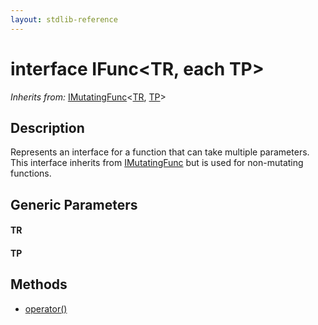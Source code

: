 ```yaml
---
layout: stdlib-reference
---
```


# interface IFunc\<TR, each TP\>

*Inherits from:* [IMutatingFunc](../imutatingfunc-019/index.html)\<[TR](../imutatingfunc-019/index.html#typeparam-TR), [TP](../imutatingfunc-019/index.html#typeparam-TP)\>

## Description

Represents an interface for a function that can take multiple parameters.
This interface inherits from <span class='code'><a href="../imutatingfunc-019/index.html" class="code_type">IMutatingFunc</a></span> but is used for non-mutating functions.


## Generic Parameters

####  <a id="typeparam-TR"></a>TR
####  <a id="typeparam-TP"></a>TP

## Methods

* [operator\(\)](operatorx28x29)


<!-- RTD-TOC-START
```{toctree}
:titlesonly:
:hidden:

operator() <operatorx28x29>
```
RTD-TOC-END -->
